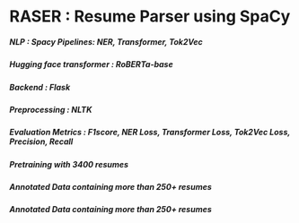 <h1>RASER : Resume Parser using SpaCy</h1>
<h5>NLP : Spacy Pipelines: NER, Transformer, Tok2Vec</h5>
<h5>Hugging face transformer : RoBERTa-base</h5>
<h5>Backend : Flask</h5>
<h5>Preprocessing : NLTK</h5>
<h5>Evaluation Metrics : F1score, NER Loss, Transformer Loss, Tok2Vec Loss, Precision, Recall</h5>
<h5>Pretraining with 3400 resumes</h5>
<h5>Annotated Data containing more than 250+ resumes</h5>
<h5>Annotated Data containing more than 250+ resumes</h5>
